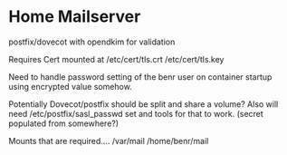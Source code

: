 # Home Mailserver

postfix/dovecot with opendkim for validation

Requires Cert mounted at /etc/cert/tls.crt /etc/cert/tls.key

Need to handle password setting of the benr user on container startup using encrypted value somehow.

Potentially Dovecot/postfix should be split and share a volume?
Also will need /etc/postfix/sasl_passwd set and tools for that to work. (secret populated from somewhere?)

Mounts that are required....
/var/mail
/home/benr/mail